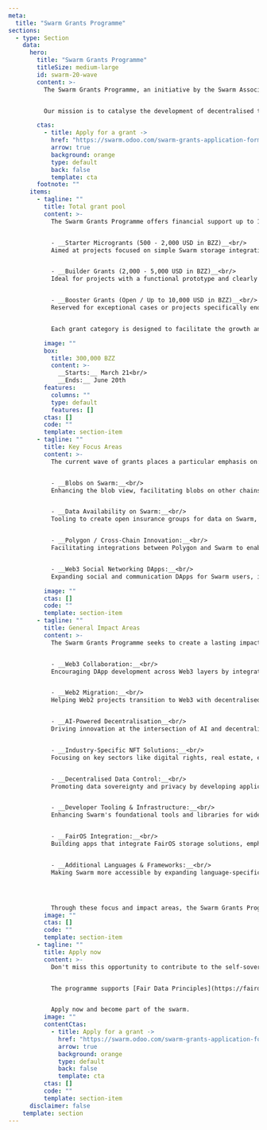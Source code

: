 ```yaml
---
meta:
  title: "Swarm Grants Programme"
sections:
  - type: Section
    data:
      hero:
        title: "Swarm Grants Programme"
        titleSize: medium-large
        id: swarm-20-wave
        content: >-
          The Swarm Grants Programme, an initiative by the Swarm Association, stands at the forefront of technological evolution, committed to narrowing the gap between Web3 ecosystems and the traditional Web2 space. By empowering a diverse array of talents including developers, researchers, artists, and community activists, we aim to unlock a new realm of digital innovation and collaboration.


          Our mission is to catalyse the development of decentralised technologies that promote digital freedom, aiming for a future where the internet is more inclusive and accessible to all.

        ctas:
          - title: Apply for a grant ->
            href: "https://swarm.odoo.com/swarm-grants-application-form"
            arrow: true
            background: orange
            type: default
            back: false
            template: cta
        footnote: ""
      items:
        - tagline: ""
          title: Total grant pool
          content: >-
            The Swarm Grants Programme offers financial support up to 10,000 DAI in BZZ, with the grants divided into three distinct categories, each tailored to support projects at various stages of development and complexity.


            - __Starter Microgrants (500 - 2,000 USD in BZZ)__<br/>
            Aimed at projects focused on simple Swarm storage integrations or proof-of-concept (PoC) developments, with no prior grants received.


            - __Builder Grants (2,000 - 5,000 USD in BZZ)__<br/>
            Ideal for projects with a functional prototype and clearly defined future development steps.


            - __Booster Grants (Open / Up to 10,000 USD in BZZ)__<br/>
            Reserved for exceptional cases or projects specifically endorsed by the Swarm Association, demonstrating significant potential to advance the Swarm ecosystem.


            Each grant category is designed to facilitate the growth and progress of projects at different maturity levels, from initial ideation to full-scale development, fostering innovation and excellence within the Swarm community.

          image: ""
          box:
            title: 300,000 BZZ
            content: >-
              __Starts:__ March 21<br/>
              __Ends:__ June 20th 
          features:
            columns: ""
            type: default
            features: []
          ctas: []
          code: ""
          template: section-item
        - tagline: ""
          title: Key Focus Areas
          content: >-
            The current wave of grants places a particular emphasis on:


            - __Blobs on Swarm:__<br/>
            Enhancing the blob view, facilitating blobs on other chains, adding blob viewers to the Swarm Desktop App, and enabling search functionality over blobs.


            - __Data Availability on Swarm:__<br/>
            Tooling to create open insurance groups for data on Swarm, offering real-time fee comparisons for data availability solutions, and selection tools for upload and data availability solutions for sequencers and developers, ensuring secure and insured off-chain data storage.


            - __Polygon / Cross-Chain Innovation:__<br/>
            Facilitating integrations between Polygon and Swarm to enable scalable, interoperable DApp solutions.


            - __Web3 Social Networking DApps:__<br/>
            Expanding social and communication DApps for Swarm users, including features like the Swarm mailbox, real-time messaging, and a dedicated social media space. We place a strong emphasis on supporting private identities, ensuring encryption, and providing modularity. This approach allows us to integrate high-quality DApps as both Desktop App plugins and Fairdrive components.

          image: ""
          ctas: []
          code: ""
          template: section-item
        - tagline: ""
          title: General Impact Areas
          content: >-
            The Swarm Grants Programme seeks to create a lasting impact in several key areas: 


            - __Web3 Collaboration:__<br/>
            Encouraging DApp development across Web3 layers by integrating Swarm with other decentralised technologies.


            - __Web2 Migration:__<br/>
            Helping Web2 projects transition to Web3 with decentralised storage and enhanced data control on the Swarm network. 


            - __AI-Powered Decentralisation__<br/>
            Driving innovation at the intersection of AI and decentralised storage, developing DApps that leverage Swarm for AI-driven functionalities.


            - __Industry-Specific NFT Solutions:__<br/>
            Focusing on key sectors like digital rights, real estate, etc. Leverage the power of the Swarm Network to redefine the digital landscape.


            - __Decentralised Data Control:__<br/>
            Promoting data sovereignty and privacy by developing applications for decentralised storage, giving users greater control over their data.


            - __Developer Tooling & Infrastructure:__<br/>
            Enhancing Swarm's foundational tools and libraries for wider adoption of decentralised storage solutions.


            - __FairOS Integration:__<br/>
            Building apps that integrate FairOS storage solutions, emphasising fairness and decentralisation.


            - __Additional Languages & Frameworks:__<br/>
            Making Swarm more accessible by expanding language-specific implementations of tools and libraries, welcoming new developers to the ecosystem.




            Through these focus and impact areas, the Swarm Grants Programme aims to catalyse significant advancements in the decentralised web, fostering innovation, collaboration, and a more equitable digital future.
          image: ""
          ctas: []
          code: ""
          template: section-item
        - tagline: ""
          title: Apply now
          content: >-
            Don't miss this opportunity to contribute to the self-sovereign society we're collectively building. Join our community on the path towards a decentralised future, and let's shape the future of the internet together! 


            The programme supports [Fair Data Principles](https://fairdatasociety.org/) of interoperability, self-sovereignty, and privacy.


            Apply now and become part of the swarm.
          image: ""
          contentCtas:
            - title: Apply for a grant ->
              href: "https://swarm.odoo.com/swarm-grants-application-form"
              arrow: true
              background: orange
              type: default
              back: false
              template: cta
          ctas: []
          code: ""
          template: section-item
      disclaimer: false
    template: section
---
```


